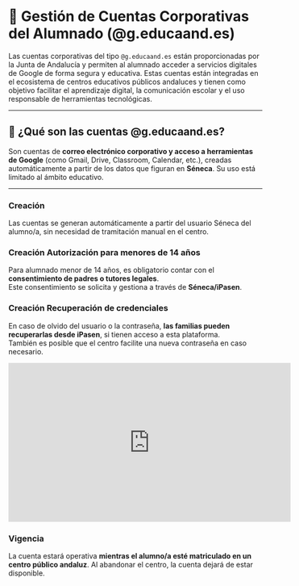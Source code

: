 # 👤 Gestión de Cuentas Corporativas del Alumnado (@g.educaand.es)

Las cuentas corporativas del tipo `@g.educaand.es` están proporcionadas por la Junta de Andalucía y permiten al alumnado acceder a servicios digitales de Google de forma segura y educativa. Estas cuentas están integradas en el ecosistema de centros educativos públicos andaluces y tienen como objetivo facilitar el aprendizaje digital, la comunicación escolar y el uso responsable de herramientas tecnológicas.

---

## 🧾 ¿Qué son las cuentas @g.educaand.es?

Son cuentas de **correo electrónico corporativo y acceso a herramientas de Google** (como Gmail, Drive, Classroom, Calendar, etc.), creadas automáticamente a partir de los datos que figuran en **Séneca**. Su uso está limitado al ámbito educativo.

---

### Creación 

Las cuentas se generan automáticamente a partir del usuario Séneca del alumno/a, sin necesidad de tramitación manual en el centro.


### Creación Autorización para menores de 14 años 

  Para alumnado menor de 14 años, es obligatorio contar con el **consentimiento de padres o tutores legales**.  
  Este consentimiento se solicita y gestiona a través de **Séneca/iPasen**.

### Creación Recuperación de credenciales  

  En caso de olvido del usuario o la contraseña, **las familias pueden recuperarlas desde iPasen**, si tienen acceso a esta plataforma.  
  También es posible que el centro facilite una nueva contraseña en caso necesario.

  <iframe width="560" height="315"
    src="https://www.youtube.com/embed/AH-QRj_0-qU?start=117"
    title="YouTube video player"
    frameborder="0"
    allow="accelerometer; autoplay; clipboard-write; encrypted-media; gyroscope; picture-in-picture; web-share"
    allowfullscreen>
</iframe>

### Vigencia

  La cuenta estará operativa **mientras el alumno/a esté matriculado en un centro público andaluz**. Al abandonar el centro, la cuenta dejará de estar disponible.


